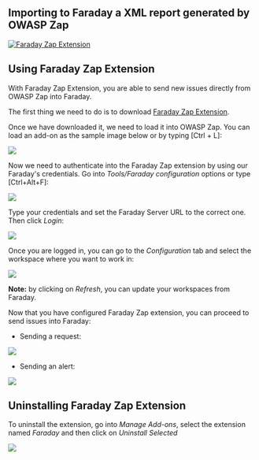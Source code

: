 ## Importing to Faraday a XML report generated by OWASP Zap
[![Faraday Zap Extension](http://img.youtube.com/vi/wT662yF5G-o/0.jpg)](https://www.youtube.com/watch?v=wT662yF5G-o "Faraday ZAP")

## Using Faraday Zap Extension

With Faraday Zap Extension, you are able to send new issues directly from OWASP Zap into Faraday. 

The first thing we need to do is to download [Faraday Zap Extension](https://github.com/infobyte/faraday/releases/download/v3.3/zap-plugin.zap).

Once we have downloaded it, we need to load it into OWASP Zap. You can load an add-on as the sample image below or by typing [Ctrl + L]:

![](https://raw.github.com/wiki/infobyte/faraday/images/plugins/zap/load-add-on.png)

Now we need to authenticate into the Faraday Zap extension by using our Faraday's credentials. Go into _Tools/Faraday configuration_ options or type [Ctrl+Alt+F]:

![](https://raw.github.com/wiki/infobyte/faraday/images/plugins/zap/faraday-conf-menu-item.png)

Type your credentials and set the Faraday Server URL to the correct one. Then click _Login_:

![](https://raw.github.com/wiki/infobyte/faraday/images/plugins/zap/auth-panel.png)

Once you are logged in, you can go to the _Configuration_ tab and select the workspace where you want to work in:

![](https://raw.github.com/wiki/infobyte/faraday/images/plugins/zap/config-panel.png)

**Note:** by clicking on _Refresh_, you can update your workspaces from Faraday.

Now that you have configured Faraday Zap extension, you can proceed to send issues into Faraday:

* Sending a request:

![](https://raw.github.com/wiki/infobyte/faraday/images/plugins/zap/send-request.png)

* Sending an alert:

![](https://raw.github.com/wiki/infobyte/faraday/images/plugins/zap/send-alert.png)

## Uninstalling Faraday Zap Extension

To uninstall the extension, go into _Manage Add-ons_, select the extension named _Faraday_ and then click on _Uninstall Selected_

![](https://raw.github.com/wiki/infobyte/faraday/images/plugins/zap/uninstall-plugin.png)


